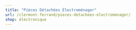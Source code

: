 ```yaml
---
title: "Pièces Détachées Électroménager"
url: /clermont-ferrand/pieces-detachees-electromenager/
shop: électronique
---
```

